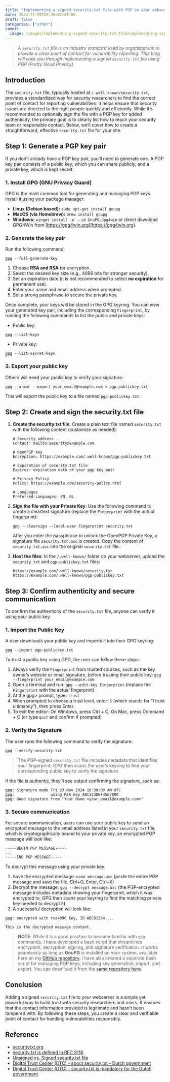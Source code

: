 ```yaml
---
title: "Implementing a signed security.txt file with PGP on your webserver"
date: 2024-11-25T23:35:37+01:00
draft: false
categories: ["other"]
cover: 
  image: /images/implementing-signed-security-txt-file/implementing-signed-security-txt-file-front.png
---
```


> _A `security.txt` file is an industry standard used by organizations to provide a clear point of contact for vulnerability reporting. This blog will walk you through implementing a signed `security.txt` file using PGP (Pretty Good Privacy)._

## Introduction
The `security.txt` file, typically hosted at `/.well-known/security.txt`, provides a standardized way for security researchers to find the correct point of contact for reporting vulnerabilities. It helps ensure that security issues are directed to the right people quickly and efficiently. While it’s recommended to optionally sign the file with a PGP key for added authenticity, the primary goal is to clearly list how to reach your security team or responsible contact. Below, we’ll cover how to create a straightforward, effective `security.txt` file for your site.

## Step 1: Generate a PGP key pair
If you don’t already have a PGP key pair, you’ll need to generate one. A PGP key pair consists of a public key, which you can share publicly, and a private key, which is kept secret.

### 1. Install GPG (GNU Privacy Guard)
GPG is the most common tool for generating and managing PGP keys. Install it using your package manager:
- **Linux (Debian based):** `sudo apt-get install gnupg`
- **MacOS (via Homebrew):** `brew install gnupg`
- **Windows:** `winget install -e --id GnuPG.Gpg4win` or direct download GPG4Win from [https://gpg4win.org](https://gpg4win.org).

### 2. Generate the key pair
Run the following command:
```
gpg --full-generate-key
```

1. Choose **RSA and RSA** for encryption.
2. Select the desired key size (e.g., 4096 bits for stronger security).
3. Set an expiration date (it is not recommended to select **no expiration** for permanent use).
4. Enter your name and email address when prompted.
5. Set a strong passphrase to secure the private key.

Once complete, your keys will be stored in the GPG keyring. You can view your generated key pair, including the corresponding `Fingerprint`, by running the following commands to list the public and private keys:

- Public key:
```
gpg --list-keys
```

- Private key:
```
gpg --list-secret-keys
```

### 3. Export your public key
Others will need your public key to verify your signature:
```
gpg --armor --export your_email@example.com > pgp-publickey.txt
```

This will export the public key to a file named `pgp-publickey.txt`. 

## Step 2: Create and sign the security.txt file
1. **Create the security.txt file**: Create a plain text file named `security.txt` with the following content (customize as needed):
   ```
   # Security address
   Contact: mailto:security@example.com

   # OpenPGP key
   Encryption: https://example.com/.well-known/pgp-publickey.txt

   # Expiration of security.txt file
   Expires: expiration date of your pgp key pair

   # Privacy Policy
   Policy: https://example.com/security-policy.html

   # Languages
   Preferred-Languages: EN, NL
   ```

2. **Sign the file with your Private Key**: Use the following command to create a cleartext signature (replace the `Fingerprint` with the actual fingerprint):
   ```
   gpg --clearsign --local-user Fingerprint security.txt
   ```

   After you enter the passphrase to unlock the OpenPGP Private Key, a signature file `security.txt.asc` is created. Copy the content of `security.txt.asc` into the original `security.txt` file.

3. **Host the files**: In the `/.well-known/` folder on your webserver, upload the `security.txt` and `pgp-publickey.txt` files:
   ```
   https://example.com/.well-known/security.txt
   https://example.com/.well-known/pgp-publickey.txt
   ```

## Step 3: Confirm authenticity and secure communication
To confirm the authenticity of the `security.txt` file, anyone can verify it using your public key.

### 1. Import the Public Key
A user downloads your public key and imports it into their GPG keyring:
```
gpg --import pgp-publickey.txt
```

To trust a public key using GPG, the user can follow these steps:
1. Always verify the `Fingerprint` from trusted sources, such as the key owner’s website or email signature, before trusting their public key: `gpg --fingerprint your_email@example.com`
2.	Open a terminal and run: `gpg --edit-key Fingerprint` (replace the `Fingerprint` with the actual fingerprint)
3.	At the gpg> prompt, type: `trust`
4.	When prompted to choose a trust level, enter: `5` (which stands for “I trust ultimately”), then press Enter.
5.	To exit the editor: On Windows, press Ctrl + C, On Mac, press Command + C (or type `quit` and confirm if prompted)

### 2. Verify the Signature
The user runs the following command to verify the signature:
```
gpg --verify security.txt
```

> The PGP-signed `security.txt` file includes metadata that identifies your fingerprint; GPG then scans the user’s keyring to find your corresponding public key to verify the signature.

If the file is authentic, they’ll see output confirming the signature, such as:
```
gpg: Signature made Fri 23 Nov 2024 10:30:00 AM UTC
gpg:                using RSA key ABC123DEF4567890
gpg: Good signature from "Your Name <your_email@example.com>"
```

### 3. Secure communication
For secure communication, users can use your public key to send an encrypted message to the email address listed in your `security.txt` file, which is cryptographically bound to your private key, an encrypted PGP message will look like:
```
-----BEGIN PGP MESSAGE-----
...
-----END PGP MESSAGE-----
```

To decrypt this message using your private key:
1. Save the encrypted message: `nano message.asc` (paste the entire PGP message and save the file, Ctrl+O, Enter, Ctrl+X)
2. Decrypt the message: `gpg --decrypt message.asc` (the PGP-encrypted message includes metadata showing your fingerprint, which it was encrypted to; GPG then scans your keyring to find the matching private key needed to decrypt it)
3. A successful decryption will look like:
```
gpg: encrypted with rsa4096 key, ID ABCD1234....

This is the decrypted message content.
```

> **NOTE**: While it is a good practice to become familiar with `gpg` commands, I have developed a bash script that streamlines encryption, decryption, signing, and signature verification. It works seamlessly as long as **GnuPG** is installed on your system, available here on my [GitHub repository](https://github.com/vand3rlinden/Bash/blob/main/pgp-buddy/pgp_tool.sh). I have also created a separate bash script for managing PGP keys, including key generation, import, and export. You can download it from the [same repository here](https://github.com/vand3rlinden/Bash/blob/main/pgp-buddy/pgp_key_tool.sh).

## Conclusion
Adding a signed `security.txt` file to your webserver is a simple yet powerful way to build trust with security researchers and users. It ensures that the contact information provided is legitimate and hasn’t been tampered with. By following these steps, you create a clear and verifiable point of contact for handling vulnerabilities responsibly.

## Reference
- [securitytxt.org](https://securitytxt.org/)
- [security.txt is defined in RFC 9116](https://www.rfc-editor.org/rfc/rfc9116)
- [Unsigned vs. Signed security.txt file](https://www.rfc-editor.org/rfc/rfc9116#section-2.6)
- [Digital Trust Center (DTC) - about security.txt - Dutch government](https://www.digitaltrustcenter.nl/securitytxt)
- [Digital Trust Center (DTC) - security.txt is mandatory for the Dutch government](https://www.digitaltrustcenter.nl/nieuws/securitytxt-verplicht-voor-overheid)